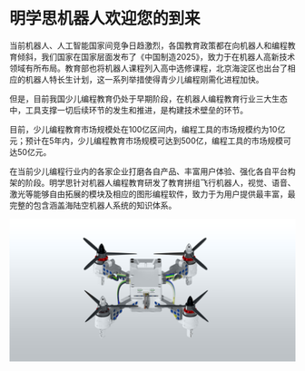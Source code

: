 # 明学思机器人欢迎您的到来

当前机器人、人工智能国家间竞争日趋激烈，各国教育政策都在向机器人和编程教育倾斜，我们国家在国家层面发布了《中国制造2025》，致力于在机器人高新技术领域有所布局。教育部也将机器人课程列入高中选修课程，北京海淀区也出台了相应的机器人特长生计划，这一系列举措使得青少儿编程刚需化进程加快。

但是，目前我国少儿编程教育仍处于早期阶段，在机器人编程教育行业三大生态中，工具支撑一切后续环节的发生和推进，是构建技术壁垒的环节。

目前，少儿编程教育市场规模处在100亿区间内，编程工具的市场规模约为10亿元；预计在5年内，少儿编程教育市场规模可达到500亿，编程工具的市场规模可达50亿元。

在当前少儿编程行业内的各家企业打磨各自产品、丰富用户体验、强化各自平台构架的阶段。明学思针对机器人编程教育研发了教育拼组飞行机器人，视觉、语音、激光等能够自由拓展的模块及相应的图形编程软件，致力于为用户提供最丰富，最完整的包含涵盖海陆空机器人系统的知识体系。

[![无人机](.\img\multirotor2.png)](.\img\multirotor2.png)